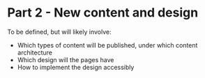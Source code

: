 Part 2 - New content and design
===

To be defined, but will likely involve:

- Which types of content will be published, under which content architecture
- Which design will the pages have
- How to implement the design accessibly
